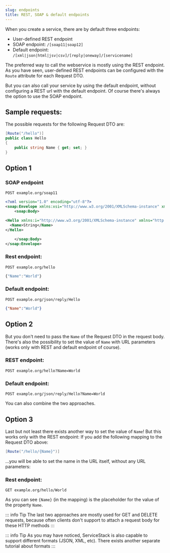 ```yaml
---
slug: endpoints
title: REST, SOAP & default endpoints
---
```


When you create a service, there are by default three endpoints:

- User-defined REST endpoint
- SOAP endpoint: `/[soap11|soap12]`
- Default endpoint: `/[xml|json|html|jsv|csv]/[reply|oneway]/[servicename]`

The preferred way to call the webservice is mostly using the REST endpoint. As you have seen, user-defined REST endpoints can be configured with the `Route` attribute for each Request DTO.

But you can also call your service by using the default endpoint, without configuring a REST url with the default endpoint.
Of course there's always the option to use the SOAP endpoint.

## Sample requests:

The possible requests for the following Request DTO are:

```csharp
[Route("/hello")]
public class Hello
{
    public string Name { get; set; }
}
```

## Option 1

### SOAP endpoint

```
POST example.org/soap11
```

```xml
<?xml version="1.0" encoding="utf-8"?>
<soap:Envelope xmlns:xsi="http://www.w3.org/2001/XMLSchema-instance" xmlns:xsd="http://www.w3.org/2001/XMLSchema" xmlns:soap="http://schemas.xmlsoap.org/soap/envelope/">
    <soap:Body>

<Hello xmlns:i="http://www.w3.org/2001/XMLSchema-instance" xmlns="http://schemas.servicestack.net/types">
  <Name>String</Name>
</Hello>

    </soap:Body>
</soap:Envelope>
```

### Rest endpoint:

```
POST example.org/hello
```

```js
{"Name":"World"}
```

### Default endpoint:

```
POST example.org/json/reply/Hello
```

```json
{"Name":"World"}
```


## Option 2

But you don't need to pass the `Name` of the Request DTO in the request body. There's also the possibility to set the value of `Name` with URL parameters (works only with REST and default endpoint of course).

### REST endpoint:

```
POST example.org/hello?Name=World
```

### Default endpoint:

```
POST example.org/json/reply/Hello?Name=World
```

You can also combine the two approaches. 


## Option 3

Last but not least there exists another way to set the value of `Name`! But this works only with the REST endpoint:
If you add the following mapping to the Request DTO above:

```csharp
[Route("/hello/{Name}")]
```

...you will be able to set the name in the URL itself, without any URL parameters:

### Rest endpoint:

```
GET example.org/hello/World
```

As you can see `{Name}` (in the mapping) is the placeholder for the value of the property `Name`.

::: info Tip
The last two approaches are mostly used for GET and DELETE requests, because often clients don't support to attach a request body for these HTTP methods
:::

::: info Tip
As you may have noticed, ServiceStack is also capable to support different formats (JSON, XML, etc). There exists another separate tutorial about formats
:::
